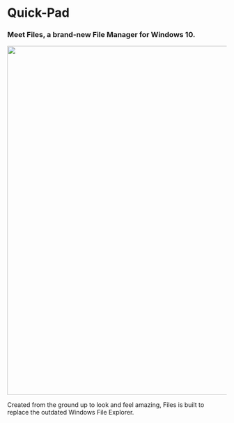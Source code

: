 # Quick-Pad
<h3>Meet Files, a brand-new File Manager for Windows 10.</h3>
<img src="Assets/FilesHome.PNG" width="800px">
<p>Created from the ground up to look and feel amazing, Files is built to replace the outdated Windows File Explorer.</p>


